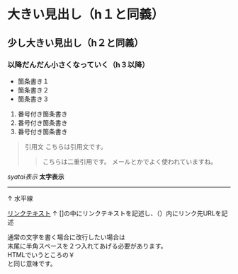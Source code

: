 # 大きい見出し（h１と同義）
## 少し大きい見出し（h２と同義）
### 以降だんだん小さくなっていく（h３以降）

- 箇条書き１
- 箇条書き２
- 箇条書き３
1. 番号付き箇条書き
1. 番号付き箇条書き
1. 番号付き箇条書き

> 引用文
> こちらは引用文です。
>> こちらは二重引用です。
>> メールとかでよく使われていますね。

*syatai表示*
**太字表示**

---
↑
水平線

[リンクテキスト](https://morijyobi.ac.jp)
↑
[]の中にリンクテキストを記述し、（）内にリンク先URLを記述

通常の文字を書く場合に改行したい場合は  
末尾に半角スペースを２つ入れてあげる必要があります。  
HTMLでいうところの￥<br>と同じ意味です。
